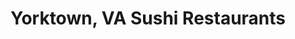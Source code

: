 ---
layout: city
title: Yorktown, VA Sushi Restaurants
permalink: /virginia/yorktown/
stateAbbr: VA
stateName: Virginia
cityName: Yorktown
---